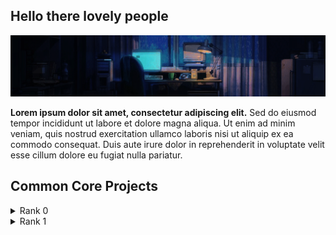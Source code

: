 ###

## Hello there lovely people

<p align="center">
   <img src="https://github.com/hen-lima/hen-lima/blob/main/banner.gif"/> 
  
   
  **Lorem ipsum dolor sit amet, consectetur adipiscing elit.** Sed do eiusmod tempor incididunt ut labore et dolore magna aliqua. Ut enim ad minim veniam, quis nostrud exercitation ullamco laboris nisi ut aliquip ex ea commodo consequat. Duis aute irure dolor in reprehenderit in voluptate velit esse cillum dolore eu fugiat nulla pariatur.
  

## Common Core Projects


<details>
  <summary>Rank 0</summary>
   
  - [Libft](https://github.com/yourusername/project1) : my own C library
</details>

<details>
  <summary>Rank 1</summary>
   
  - [ft_printf](https://github.com/yourusername/project2) : pretty much a printf, minus the flags
  - [get_next_line](https://github.com/yourusername/project2) : should be called something else
  - [Born2beroot](https://github.com/yourusername/project2) : virtual machine; no codes here, only the project descrition 
</details>  
